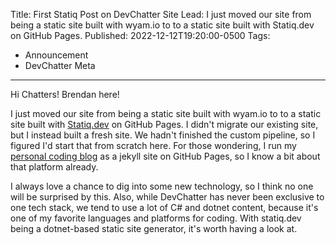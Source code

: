 Title: First Statiq Post on DevChatter Site
Lead: I just moved our site from being a static site built with wyam.io to to a static site built with Statiq.dev on GitHub Pages.
Published: 2022-12-12T19:20:00-0500
Tags:
  - Announcement
  - DevChatter Meta
---

Hi Chatters! Brendan here!

I just moved our site from being a static site built with wyam.io to to a static site built with [Statiq.dev](https://www.statiq.dev/) on GitHub Pages. I didn't migrate our existing site, but I instead built a fresh site. We hadn't finished the custom pipeline, so I figured I'd start that from scratch here. For those wondering, I run my [personal coding blog](https://brendoneus.com/) as a jekyll site on GitHub Pages, so I know a bit about that platform already.

I always love a chance to dig into some new technology, so I think no one will be surprised by this. Also, while DevChatter has never been exclusive to one tech stack, we tend to use a lot of C# and dotnet content, because it's one of my favorite languages and platforms for coding. With statiq.dev being a dotnet-based static site generator, it's worth having a look at.
